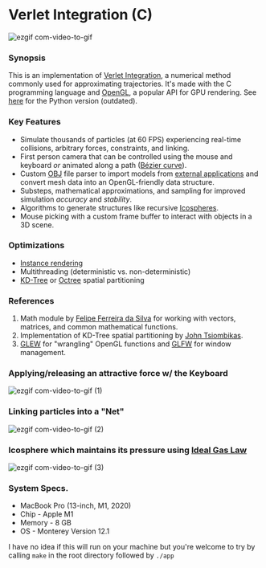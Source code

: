 # Verlet Integration (C)

![ezgif com-video-to-gif](https://github.com/marichardson137/VerletIntegration/assets/77594556/83056570-5de0-491c-aeaa-783b583da1d7)

### Synopsis
This is an implementation of [Verlet Integration](https://www.algorithm-archive.org/contents/verlet_integration/verlet_integration.html), a numerical method commonly used for approximating trajectories. It's made with the C programming language and [OpenGL](https://www.khronos.org/about/), a popular API for GPU rendering. See [here](https://github.com/marichardson137/PyOpenGL) for the Python version (outdated).

### Key Features
- Simulate thousands of particles (at 60 FPS) experiencing real-time collisions, arbitrary forces, constraints, and linking.
- First person camera that can be controlled using the mouse and keyboard _or_ animated along a path ([Bézier curve](https://en.wikipedia.org/wiki/B%C3%A9zier_curve)).
- Custom [OBJ](https://en.wikipedia.org/wiki/Wavefront_.obj_file) file parser to import models from [external applications](https://www.blender.org/) and convert mesh data into an OpenGL-friendly data structure.
- Substeps, mathematical approximations, and sampling for improved simulation _accuracy_ and _stability_.
- Algorithms to generate structures like recursive [Icospheres](https://en.wikipedia.org/wiki/Geodesic_polyhedron).
- Mouse picking with a custom frame buffer to interact with objects in a 3D scene.

### Optimizations
- [Instance rendering](https://learnopengl.com/Advanced-OpenGL/Instancing)
- Multithreading (deterministic vs. non-deterministic)
- [KD-Tree](https://en.wikipedia.org/wiki/K-d_tree) or [Octree](https://en.wikipedia.org/wiki/Octree) spatial partitioning

### References
1. Math module by [Felipe Ferreira da Silva](https://github.com/felselva/mathc/tree/master) for working with vectors, matrices, and common mathematical functions.
2. Implementation of KD-Tree spatial partitioning by [John Tsiombikas](https://github.com/jtsiomb/kdtree).
3. [GLEW](https://glew.sourceforge.net/) for "wrangling" OpenGL functions and [GLFW](https://www.glfw.org/) for window management.

### Applying/releasing an attractive force w/ the Keyboard
![ezgif com-video-to-gif (1)](https://github.com/marichardson137/VerletIntegration/assets/77594556/df4eabd7-b257-4cb7-a8c3-b81e706f7f51)

### Linking particles into a "Net"
![ezgif com-video-to-gif (2)](https://github.com/marichardson137/VerletIntegration/assets/77594556/9b7cde39-567f-459b-9474-305534c78618)

### Icosphere which maintains its pressure using [Ideal Gas Law](https://en.wikipedia.org/wiki/Ideal_gas_law)
![ezgif com-video-to-gif (3)](https://github.com/marichardson137/VerletIntegration/assets/77594556/937feb63-ffb4-4247-838c-f48b08db6508)

### System Specs.
- MacBook Pro (13-inch, M1, 2020)
- Chip - Apple M1
- Memory - 8 GB
- OS - Monterey Version 12.1

I have no idea if this will run on your machine but you're welcome to try by calling `make` in the root directory followed by `./app`
